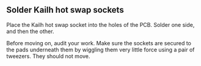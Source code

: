 ## Solder Kailh hot swap sockets

Place the Kailh hot swap socket into the holes of the PCB. Solder one side, and then the other.

Before moving on, audit your work. Make sure the sockets are secured to the pads underneath them by wiggling them very little force using a pair of tweezers. They should not move.
